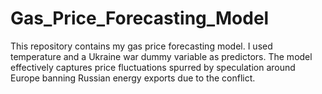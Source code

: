 # Gas_Price_Forecasting_Model
This repository contains my gas price forecasting model. I used temperature and a Ukraine war dummy variable as predictors. The model effectively captures price fluctuations spurred by speculation around Europe banning Russian energy exports due to the conflict.
